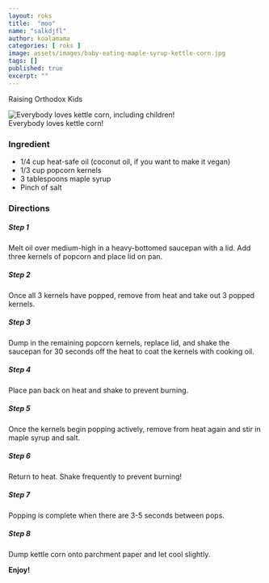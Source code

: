 ```yaml
---
layout: roks
title:  "moo"
name: "salkdjfl"
author: koalamama
categories: [ roks ]
image: assets/images/baby-eating-maple-syrup-kettle-corn.jpg
tags: []
published: true
excerpt: ""
---
```


Raising Orthodox Kids

<img src="{{site.baseurl}}/assets/images/child-eating-maple-syrup-kettle-corn.jpg" alt="Everybody loves kettle corn, including children!" class="bottom-align mb-0" /><br /><span class="small">Everybody loves kettle corn!</span>

### Ingredient

- 1/4 cup heat-safe oil (coconut oil, if you want to make it vegan)
- 1/3 cup popcorn kernels
- 3 tablespoons maple syrup
- Pinch of salt


### Directions

<h5 class="mb-1">Step 1</h5>
Melt oil over medium-high in a heavy-bottomed saucepan with a lid. Add three kernels of popcorn and place lid on pan.

<h5 class="mb-1">Step 2</h5>
Once all 3 kernels have popped, remove from heat and take out 3 popped kernels.

<h5 class="mb-1">Step 3</h5>
Dump in the remaining popcorn kernels, replace lid, and shake the saucepan for 30 seconds off the heat to coat the kernels with cooking oil.

<h5 class="mb-1">Step 4</h5>
Place pan back on heat and shake to prevent burning.

<h5 class="mb-1">Step 5</h5>
Once the kernels begin popping actively, remove from heat again and stir in maple syrup and salt.

<h5 class="mb-1">Step 6</h5>
Return to heat. Shake frequently to prevent burning!

<h5 class="mb-1">Step 7</h5>
Popping is complete when there are 3-5 seconds between pops.

<h5 class="mb-1">Step 8</h5>
Dump kettle corn onto parchment paper and let cool slightly.


**Enjoy!**
